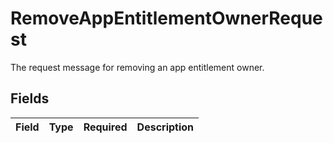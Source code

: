 # RemoveAppEntitlementOwnerRequest

The request message for removing an app entitlement owner.


## Fields

| Field       | Type        | Required    | Description |
| ----------- | ----------- | ----------- | ----------- |